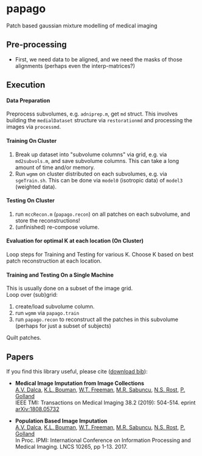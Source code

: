 # papago
Patch based gaussian mixture modelling of medical imaging  


## Pre-processing
- First, we need data to be aligned, and we need the masks of those alignments (perhaps even the interp-matrices?)

## Execution

#### Data Preparation
Preprocess subvolumes, e.g. `adniprep.m`, get `md` struct. This involves building the `medialDataset` structure via `restorationmd` and processing the images via `processmd`.

#### Training On Cluster
1. Break up dataset into "subvolume columns" via grid, e.g. via `md2subvols.m`, and save subvolume columns. This can take a long amount of time and/or memory.
1. Run `wgmm` on cluster distributed on each subvolumes, e.g. via `sgeTrain.sh`.
This can be done via `model0` (isotropic data) of `model3` (weighted data).

#### Testing On Cluster
1. run `mccRecon.m` (`papago.recon`) on all patches on each subvolume, and store the reconstructions!
1. (unfinished) re-compose volume.

#### Evaluation for optimal K at each location (On Cluster)
Loop steps for Training and Testing for various K. Choose K based on best patch reconstruction at each location.

#### Training and Testing On a Single Machine
This is usually done on a subset of the image grid.  
Loop over (sub)grid:
1. create/load subvolume column.
1. run `wgmm` via `papago.train`
1. run `papago.recon` to reconstruct all the patches in this subvolume (perhaps for just a subset of subjects)  

Quilt patches.

Papers
--------
If you find this library useful, please cite ([download bib](citations.bib)):  

- **Medical Image Imputation from Image Collections**  
[A.V. Dalca](http://adalca.mit.edu), [K.L. Bouman](https://people.csail.mit.edu/klbouman/), [W.T. Freeman](https://billf.mit.edu/), [M.R. Sabuncu](http://sabuncu.engineering.cornell.edu/), [N.S. Rost](https://www.massgeneral.org/doctors/doctor.aspx?id=17477), [P. Golland](https://people.csail.mit.edu/polina/)  
IEEE TMI: Transactions on Medical Imaging 38.2 (2019): 504-514. eprint [arXiv:1808.05732](https://arxiv.org/abs/1808.05732)  

- **Population Based Image Imputation**  
[A.V. Dalca](http://adalca.mit.edu), [K.L. Bouman](https://people.csail.mit.edu/klbouman/), [W.T. Freeman](https://billf.mit.edu/), [M.R. Sabuncu](http://sabuncu.engineering.cornell.edu/), [N.S. Rost](https://www.massgeneral.org/doctors/doctor.aspx?id=17477), [P. Golland](https://people.csail.mit.edu/polina/)  
In Proc. IPMI: International Conference on Information Processing and Medical Imaging. LNCS 10265, pp 1-13. 2017. 
